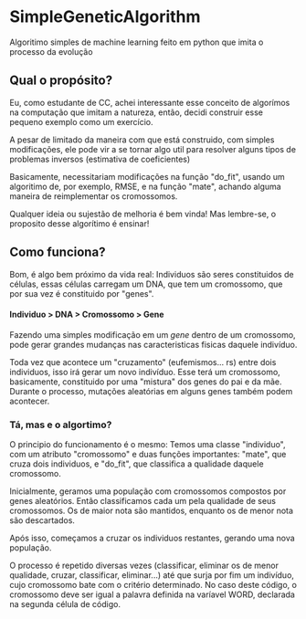 # SimpleGeneticAlgorithm
Algoritimo simples de machine learning feito em python que imita o processo da evolução

## Qual o propósito?
Eu, como estudante de CC, achei interessante esse conceito de algorímos na computação que imitam a natureza, então, decidi construir esse pequeno exemplo como um exercício.

A pesar de limitado da maneira com que está construido, com simples modificações, ele pode vir a se tornar algo util para resolver alguns tipos de problemas inversos (estimativa de coeficientes)

Basicamente, necessitariam modificações na função "do_fit", usando um algoritimo de, por exemplo, RMSE, e na função "mate", achando alguma maneira de reimplementar os cromossomos.

Qualquer ideia ou sujestão de melhoria é bem vinda! Mas lembre-se, o proposito desse algorítimo é ensinar!

## Como funciona?
Bom, é algo bem próximo da vida real: Individuos são seres constituidos de células, essas células carregam um DNA, que tem um cromossomo, que por sua vez é constituido por "genes". 

#### Individuo > DNA > Cromossomo > Gene

Fazendo uma simples modificação em um *gene* dentro de um cromossomo, pode gerar grandes mudanças nas caracteristicas fisicas daquele indivíduo.

Toda vez que acontece um "cruzamento" (eufemismos... rs) entre dois individuos, isso irá gerar um novo indivíduo. Esse terá um cromossomo, basicamente, constituido por uma "mistura" dos genes do pai e da mãe. Durante o processo, mutações aleatórias em alguns genes também podem acontecer.

### Tá, mas e o algortimo?

O principio do funcionamento é o mesmo:
Temos uma classe "individuo", com um atributo "cromossomo" e duas funções importantes: "mate", que cruza dois individuos, e "do_fit", que classifica a qualidade daquele cromossomo.

Inicialmente, geramos uma população com cromossomos compostos por genes aleatórios. Então classificamos cada um pela qualidade de seus cromossomos. Os de maior nota são mantidos, enquanto os de menor nota são descartados.

Após isso, começamos a cruzar os individuos restantes, gerando uma nova população.

O processo é repetido diversas vezes (classificar, eliminar os de menor qualidade, cruzar, classificar, eliminar...) até que surja por fim um indivíduo, cujo cromossomo bate com o critério determinado. No caso deste código, o cromossomo deve ser igual a palavra definida na varíavel WORD, declarada na segunda célula de código.
